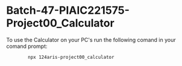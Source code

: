 # Batch-47-PIAIC221575-Project00_Calculator
To use the Calculator on your PC's run the following comand in your comand prompt:

			npx 124aris-project00_calculator
